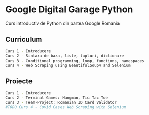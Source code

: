 # Google Digital Garage Python

Curs introductiv de Python din partea Google Romania

## Curriculum

```bash
Curs 1 - Introducere
Curs 2 - Sintaxa de baza, liste, tupluri, dictionare
Curs 3 - Conditional programming, loop, functions, namespaces
Curs 4 - Web Scraping using BeautifulSoup4 and Selenium
```

## Proiecte

```bash
Curs 1 - Introducere
Curs 2 - Terminal Games: Hangman, Tic Tac Toe
Curs 3 - Team-Project: Romanian ID Card Validator
#TODO Curs 4 - Covid Cases Web Scraping with Selenium
```